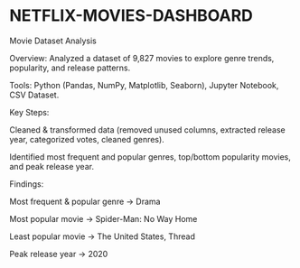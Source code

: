 # NETFLIX-MOVIES-DASHBOARD
Movie Dataset Analysis

Overview:
Analyzed a dataset of 9,827 movies to explore genre trends, popularity, and release patterns.

Tools: Python (Pandas, NumPy, Matplotlib, Seaborn), Jupyter Notebook, CSV Dataset.

Key Steps:

Cleaned & transformed data (removed unused columns, extracted release year, categorized votes, cleaned genres).

Identified most frequent and popular genres, top/bottom popularity movies, and peak release year.

Findings:

Most frequent & popular genre → Drama

Most popular movie → Spider-Man: No Way Home

Least popular movie → The United States, Thread

Peak release year → 2020
